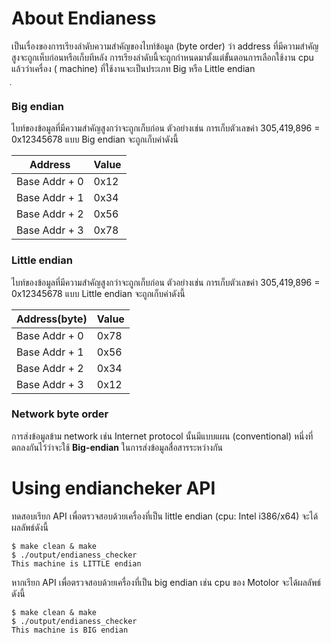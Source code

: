 # About Endianess
เป็นเรื่องของการเรียงลำดับความสำคัญของไบท์ข้อมูล (byte order) ว่า address ที่มีความสำคัญสูงจะถูกเห็บก่อนหรือเก็บทีหลัง การเรียงลำดับนี้จะถูกกำหนดมาตั้งแต่ขั้นตอนการเลือกใช้งาน cpu แล้วว่าเครื่อง ( machine) ที่ใช้งานจะเป็นประเภท Big หรือ Little endian  
ฺ
### Big endian   
ไบท์ของข้อมูลที่มีความสำคัญสูงกว่าจะถูกเก็บก่อน ตัวอย่างเช่น 
การเก็บตัวเลขค่า 305,419,896 = 0x12345678 แบบ Big endian จะถูกเก็บค่าดังนี้  
  
| Address | Value |
|---|---|
| Base Addr + 0 | 0x12 |
| Base Addr + 1 | 0x34 |
| Base Addr + 2 | 0x56 |
| Base Addr + 3 | 0x78 |

### Little endian   
ไบท์ของข้อมูลที่มีความสำคัญสูงกว่าจะถูกเก็บก่อน ตัวอย่างเช่น 
การเก็บตัวเลขค่า 305,419,896 = 0x12345678 แบบ Little endian จะถูกเก็บค่าดังนี้  
  
| Address(byte) | Value |
|---|---|
| Base Addr + 0 | 0x78 |
| Base Addr + 1 | 0x56 |
| Base Addr + 2 | 0x34 |
| Base Addr + 3 | 0x12 |

### Network byte order 
การส่งข้อมูลข้าม network เช่น Internet protocol นั้นมีแบบแผน (conventional) หนึ่งที่ตกลงกันไว้ว่าจะใช้ **Big-endian** ในการส่งข้อมูลสื่อสารระหว่างกัน   
  
# Using endiancheker API  
ทดสอบเรียก API เพื่อตรวจสอบด้วยเครื่องที่เป็น little endian (cpu: Intel i386/x64) จะได้ผลลัพธ์ดังนี้  
```
$ make clean & make
$ ./output/endianess_checker
This machine is LITTLE endian
``` 

หากเรียก API เพื่อตรวจสอบด้วยเครื่องที่เป็น big endian เช่น cpu ของ Motolor จะได้ผลลัพธ์ดังนี้  
```
$ make clean & make
$ ./output/endianess_checker
This machine is BIG endian
``` 

